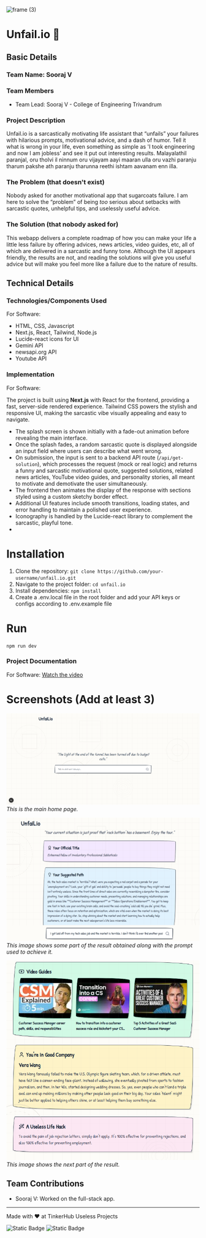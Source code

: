 <img width="3188" height="1202" alt="frame (3)" src="https://github.com/user-attachments/assets/517ad8e9-ad22-457d-9538-a9e62d137cd7" />


# Unfail.io 🎯


## Basic Details
### Team Name: Sooraj V


### Team Members
- Team Lead: Sooraj V - College of Engineering Trivandrum

### Project Description
Unfail.io is a sarcastically motivating life assistant that “unfails” your failures with hilarious prompts, motivational advice, and a dash of humor. Tell it what is wrong in your life, even something as simple as 'I took engineering and now I am jobless' and see it put out interesting results. Malayalathil paranjal, oru tholvi il ninnum oru vijayam aayi maaran ulla oru vazhi paranju tharum pakshe ath paranju tharunna reethi ishtam aavanam enn illa.

### The Problem (that doesn't exist)
Nobody asked for another motivational app that sugarcoats failure. I am here to solve the “problem” of being *too* serious about setbacks with sarcastic quotes, unhelpful tips, and uselessly useful advice.

### The Solution (that nobody asked for)
This webapp delivers a complete roadmap of how you can make your life a little less failure by offering advices, news articles, video guides, etc, all of which are delivered in a sarcastic and funny tone. Although the UI appears friendly, the results are not, and reading the solutions will give you useful advice but will make you feel more like a failure due to the nature of results.
<br>

## Technical Details
### Technologies/Components Used
For Software:
- HTML, CSS, Javascript
- Next.js, React, Tailwind, Node.js
- Lucide-react icons for UI
- Gemini API
- newsapi.org API
- Youtube API

### Implementation
For Software:

The project is built using **Next.js** with React for the frontend, providing a fast, server-side rendered experience. Tailwind CSS powers the stylish and responsive UI, making the sarcastic vibe visually appealing and easy to navigate.

- The splash screen is shown initially with a fade-out animation before revealing the main interface.
- Once the splash fades, a random sarcastic quote is displayed alongside an input field where users can describe what went wrong.
- On submission, the input is sent to a backend API route (`/api/get-solution`), which processes the request (mock or real logic) and returns a funny and sarcastic motivational quote, suggested solutions, related news articles, YouTube video guides, and personality stories, all meant to motivate and demotivate the user simultaneously.
- The frontend then animates the display of the response with sections styled using a custom sketchy border effect.
- Additional UI features include smooth transitions, loading states, and error handling to maintain a polished user experience.
- Iconography is handled by the Lucide-react library to complement the sarcastic, playful tone.
- 
# Installation
1. Clone the repository: `git clone https://github.com/your-username/unfail.io.git`
2. Navigate to the project folder:  `cd unfail.io`
3. Install dependencies: `npm install`
4. Create a .env.local file in the root folder and add your API keys or configs according to .env.example file


# Run
`npm run dev`

### Project Documentation
For Software: [Watch the video](/public/recording.mp4)

# Screenshots (Add at least 3)
![Screenshot1](/public/screenshot1.png) <br>
*This is the main home page.*

![Screenshot2](/public/screenshot2.png) <br>
*This image shows some part of the result obtained along with the prompt used to achieve it.*

![Screenshot3](/public/screenshot3.png) <br>
*This image shows the next part of the result.*

## Team Contributions
- Sooraj V: Worked on the full-stack app.

---
Made with ❤️ at TinkerHub Useless Projects 

![Static Badge](https://img.shields.io/badge/TinkerHub-24?color=%23000000&link=https%3A%2F%2Fwww.tinkerhub.org%2F)
![Static Badge](https://img.shields.io/badge/UselessProjects--25-25?link=https%3A%2F%2Fwww.tinkerhub.org%2Fevents%2FQ2Q1TQKX6Q%2FUseless%2520Projects)



